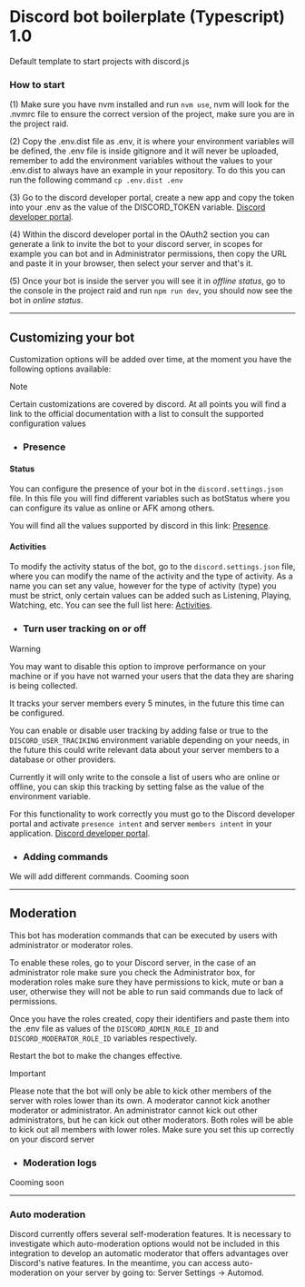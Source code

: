 # Discord bot boilerplate (Typescript) 1.0

Default template to start projects with discord.js

### How to start

(1) Make sure you have nvm installed and run `nvm use`, nvm will look for the .nvmrc file to ensure the correct version of the project, make sure you are in the project raid.

(2) Copy the .env.dist file as .env, it is where your environment variables will be defined, the .env file is inside gitignore and it will never be uploaded, remember to add the environment variables without the values ​​to your .env.dist to always have an example in your repository. To do this you can run the following command `cp .env.dist .env`

(3) Go to the discord developer portal, create a new app and copy the token into your .env as the value of the DISCORD_TOKEN variable. [Discord developer portal](https://discord.com/developers/applications).

(4) Within the discord developer portal in the OAuth2 section you can generate a link to invite the bot to your discord server, in scopes for example you can bot and in Administrator permissions, then copy the URL and paste it in your browser, then select your server and that's it.

(5) Once your bot is inside the server you will see it in *offline status*, go to the console in the project raid and run `npm run dev`, you should now see the bot in *online status*.

---

## Customizing your bot
Customization options will be added over time, at the moment you have the following options available:

> [!NOTE]
> Certain customizations are covered by discord. At all points you will find a link to the official documentation with a list to consult the supported configuration values

- ### Presence

 #### Status
You can configure the presence of your bot in the `discord.settings.json` file.
In this file you will find different variables such as botStatus where you can configure its value as online or AFK among others.

You will find all the values ​​​​supported by discord in this link: [Presence](https://discord.js.org/docs/packages/discord.js/14.16.1/PresenceStatus:TypeAlias).

#### Activities
To modify the activity status of the bot, go to the `discord.settings.json` file, where you can modify the name of the activity and the type of activity.
As a name you can set any value, however for the type of activity (type) you must be strict, only certain values ​​can be added such as Listening, Playing, Watching, etc. You can see the full list here: [Activities](https://discord-api-types.dev/api/discord-api-types-v10/enum/ActivityType).

- ### Turn user tracking on or off

> [!WARNING]  
> You may want to disable this option to improve performance on your machine or if you have not warned your users that the data they are sharing is being collected.

It tracks your server members every 5 minutes, in the future this time can be configured.

You can enable or disable user tracking by adding false or true to the `DISCORD_USER_TRACIKING` environment variable depending on your needs, in the future this could write relevant data about your server members to a database or other providers.

Currently it will only write to the console a list of users who are online or offline, you can skip this tracking by setting false as the value of the environment variable.

For this functionality to work correctly you must go to the Discord developer portal and activate `presence intent` and server `members intent` in your application. [Discord developer portal](https://discord.com/developers/applications).

- ### Adding commands
We will add different commands. Cooming soon

---

## Moderation

This bot has moderation commands that can be executed by users with administrator or moderator roles.

To enable these roles, go to your Discord server, in the case of an administrator role make sure you check the Administrator box, for moderation roles make sure they have permissions to kick, mute or ban a user, otherwise they will not be able to run said commands due to lack of permissions.

Once you have the roles created, copy their identifiers and paste them into the .env file as values ​​of the `DISCORD_ADMIN_ROLE_ID` and `DISCORD_MODERATOR_ROLE_ID` variables respectively.

Restart the bot to make the changes effective.

> [!IMPORTANT]
> Please note that the bot will only be able to kick other members of the server with roles lower than its own. A moderator cannot kick another moderator or administrator. An administrator cannot kick out other administrators, but he can kick out other moderators. Both roles will be able to kick out all members with lower roles. Make sure you set this up correctly on your discord server

- ### Moderation logs
Cooming soon

---

### Auto moderation
Discord currently offers several self-moderation features. It is necessary to investigate which auto-moderation options would not be included in this integration to develop an automatic moderator that offers advantages over Discord's native features. In the meantime, you can access auto-moderation on your server by going to: Server Settings -> Automod.
